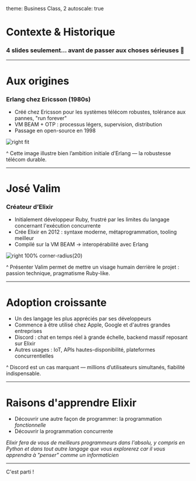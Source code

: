 theme: Business Class, 2
autoscale: true


# Contexte & Historique

### 4 slides seulement... avant de passer aux choses sérieuses 🚀

---

# Aux origines

### Erlang chez Ericsson (1980s)

- Créé chez Ericsson pour les systèmes télécom robustes, tolérance aux pannes, "run forever"
- VM BEAM + OTP : processus légers, supervision, distribution
- Passage en open-source en 1998

![right fit](https://img.yumpu.com/29689707/1/500x640/race-open-services-architecture-erlang-a-new-programming-.jpg)

^ Cette image illustre bien l’ambition initiale d’Erlang — la robustesse télécom durable.

---

# José Valim

### Créateur d’Elixir

- Initialement développeur Ruby, frustré par les limites du langage concernant l'exécution concurrente
- Crée Elixir en 2012 : syntaxe moderne, métaprogrammation, tooling meilleur
- Compilé sur la VM BEAM → interopérabilité avec Erlang

![right 100% corner-radius(20)](https://pbs.twimg.com/profile_images/667973757181431808/IdQgSAH__400x400.jpg)

^ Présenter Valim permet de mettre un visage humain derrière le projet : passion technique, pragmatisme Ruby-like.

---

# Adoption croissante

- Un des langage les plus appréciés par ses développeurs
- Commence à être utilisé chez Apple, Google et d'autres grandes entreprises
- Discord : chat en temps réel à grande échelle, backend massif reposant sur Elixir
- Autres usages : IoT, APIs hautes-disponibilité, plateformes concurrentielles

^ Discord est un cas marquant — millions d’utilisateurs simultanés, fiabilité indispensable.

---

# Raisons d'apprendre Elixir

- Découvrir une autre façon de programmer: la programmation _fonctionnelle_
- Découvrir la programmation concurrente

_Elixir fera de vous de meilleurs programmeurs dans l'absolu, y compris en Python et dans tout autre langage que vous explorerez car il vous apprendra à "penser" comme un informaticien_

---

C'est parti !
